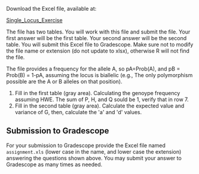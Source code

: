 Download the Excel file, available at: 

[Single_Locus_Exercise](https://www.dropbox.com/scl/fi/x5e3ops1bighadl0qucd0/assignment.xls?rlkey=elo8dzcroesig9ylz7q1rqf1w&st=3w3fwzol&dl=0)

The file has two tables. You will work with this file and submit the file. Your first answer will be the first table. 
Your second answer will be the second table. You will submit this Excel file to Gradescope. 
Make sure not to modify the file name or extension (do not update to xlsx), otherwise R will not find the file. 

The file provides a frequency for the allele A, so pA=Prob(A), and pB = Prob(B) = 1-pA, assuming the locus is biallelic (e.g., The only polymorphism possible are the A or B alleles on that position).

1) Fill in the first table (gray area). Calculating the genoype frequency assuming HWE. The sum of P, H, and Q sould be 1, verify that in row 7. 
2) Fill in the second table (gray area). Calculate the expected value and variance of G, then, calculate the 'a' and 'd' values.

## Submission to Gradescope

  For your submission to Gradescope provide the Excel file named `assignment.xls` (lower case in the name, and lower case the extension) answering the questions shown above. 
  You may submit your answer to Gradescope as many times as needed.
